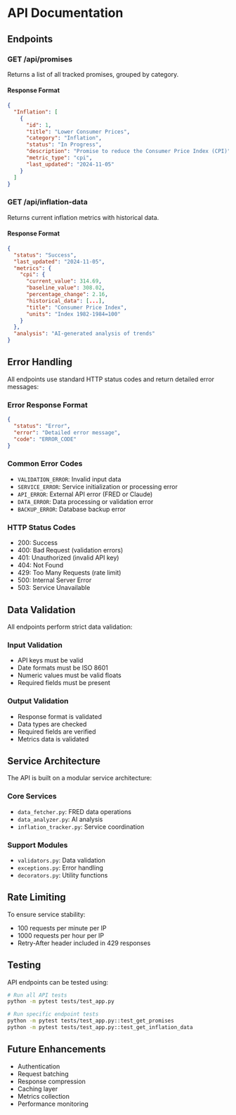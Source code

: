 # API Documentation

## Endpoints

### GET /api/promises
Returns a list of all tracked promises, grouped by category.

#### Response Format
```json
{
  "Inflation": [
    {
      "id": 1,
      "title": "Lower Consumer Prices",
      "category": "Inflation",
      "status": "In Progress",
      "description": "Promise to reduce the Consumer Price Index (CPI)",
      "metric_type": "cpi",
      "last_updated": "2024-11-05"
    }
  ]
}
```

### GET /api/inflation-data
Returns current inflation metrics with historical data.

#### Response Format
```json
{
  "status": "Success",
  "last_updated": "2024-11-05",
  "metrics": {
    "cpi": {
      "current_value": 314.69,
      "baseline_value": 308.02,
      "percentage_change": 2.16,
      "historical_data": [...],
      "title": "Consumer Price Index",
      "units": "Index 1982-1984=100"
    }
  },
  "analysis": "AI-generated analysis of trends"
}
```

## Error Handling

All endpoints use standard HTTP status codes and return detailed error messages:

### Error Response Format
```json
{
  "status": "Error",
  "error": "Detailed error message",
  "code": "ERROR_CODE"
}
```

### Common Error Codes
- `VALIDATION_ERROR`: Invalid input data
- `SERVICE_ERROR`: Service initialization or processing error
- `API_ERROR`: External API error (FRED or Claude)
- `DATA_ERROR`: Data processing or validation error
- `BACKUP_ERROR`: Database backup error

### HTTP Status Codes
- 200: Success
- 400: Bad Request (validation errors)
- 401: Unauthorized (invalid API key)
- 404: Not Found
- 429: Too Many Requests (rate limit)
- 500: Internal Server Error
- 503: Service Unavailable

## Data Validation

All endpoints perform strict data validation:

### Input Validation
- API keys must be valid
- Date formats must be ISO 8601
- Numeric values must be valid floats
- Required fields must be present

### Output Validation
- Response format is validated
- Data types are checked
- Required fields are verified
- Metrics data is validated

## Service Architecture

The API is built on a modular service architecture:

### Core Services
- `data_fetcher.py`: FRED data operations
- `data_analyzer.py`: AI analysis
- `inflation_tracker.py`: Service coordination

### Support Modules
- `validators.py`: Data validation
- `exceptions.py`: Error handling
- `decorators.py`: Utility functions

## Rate Limiting

To ensure service stability:
- 100 requests per minute per IP
- 1000 requests per hour per IP
- Retry-After header included in 429 responses

## Testing

API endpoints can be tested using:
```bash
# Run all API tests
python -m pytest tests/test_app.py

# Run specific endpoint tests
python -m pytest tests/test_app.py::test_get_promises
python -m pytest tests/test_app.py::test_get_inflation_data
```

## Future Enhancements
- Authentication
- Request batching
- Response compression
- Caching layer
- Metrics collection
- Performance monitoring
